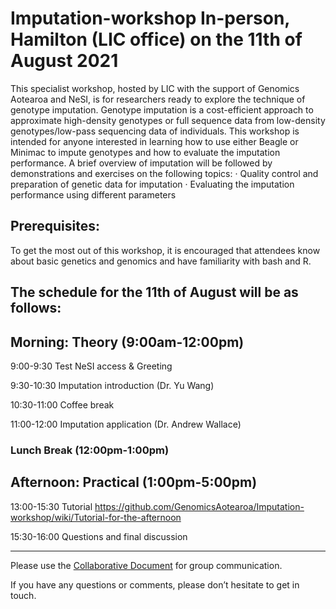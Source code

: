 # Imputation-workshop In-person, Hamilton (LIC office) on the 11th of August 2021

This specialist workshop, hosted by LIC with the support of Genomics Aotearoa and NeSI, is for researchers ready to explore the technique of genotype imputation. Genotype imputation is a cost-efficient approach to approximate high-density genotypes or full sequence data from low-density genotypes/low-pass sequencing data of individuals. This workshop is intended for anyone interested in learning how to use either Beagle or Minimac to impute genotypes and how to evaluate the imputation performance. A brief overview of imputation will be followed by demonstrations and exercises on the following topics:
·         Quality control and preparation of genetic data for imputation 
·         Evaluating the imputation performance using different parameters
 
## Prerequisites:
To get the most out of this workshop, it is encouraged that attendees know about basic genetics and genomics and have familiarity with bash and R.

## The schedule for the 11th of August will be as follows:

## Morning: Theory (9:00am-12:00pm)
9:00-9:30  Test NeSI access & Greeting

9:30-10:30 Imputation introduction (Dr. Yu Wang)

10:30-11:00 Coffee break

11:00-12:00 Imputation application (Dr. Andrew Wallace)
 
### Lunch Break (12:00pm-1:00pm)
 
## Afternoon: Practical (1:00pm-5:00pm)
13:00-15:30 Tutorial
https://github.com/GenomicsAotearoa/Imputation-workshop/wiki/Tutorial-for-the-afternoon

15:30-16:00 Questions and final discussion 

---

Please use the <a href="https://docs.google.com/document/d/1OntE10VXSs-pNekSYLgKwcBEOj1Ql7-KzLf9lOC0Ak0/edit?usp=sharing">Collaborative Document</a> for group communication.

If you have any questions or comments, please don’t hesitate to get in touch.
